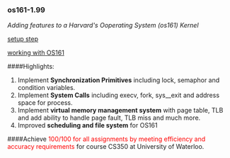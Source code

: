 ### os161-1.99

_Adding features to a Harvard's Ooperating System (os161) Kernel_

[setup step](https://www.student.cs.uwaterloo.ca/~cs350/common/Install161NonCS.html)

[working with OS161](https://github.com/liyifeng94/os161)

####Highlights:

1. Implement **Synchronization Primitives** including lock, semaphor and condition variables.
2. Implement **System Calls** including execv, fork, sys__exit and address space for process.
3. Implement **virtual memory management system** with page table, TLB and add ability to handle page fault, TLB miss and much more.
4. Improved **scheduling and file system** for OS161


####Achieve <font color="red">100/100 for all assignments by meeting efficiency and accuracy requirements</font> for course CS350 at University of Waterloo.
